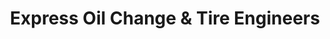 ---
title: "Express Oil Change & Tire Engineers"
url: /florence/express-oil-change-und-tire-engineers/
shop: Autowerkstatt
---